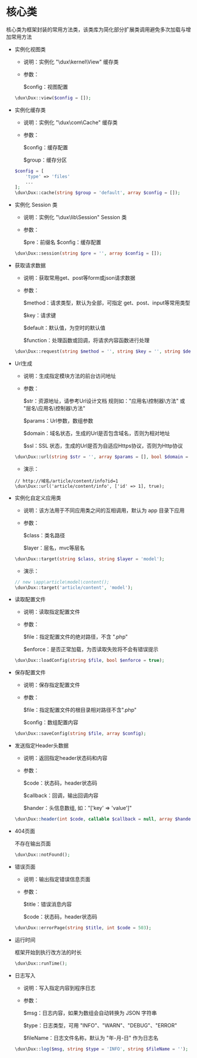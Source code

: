 # 核心类

核心类为框架封装的常用方法类，该类库为简化部分扩展类调用避免多次加载与增加常用方法

- 实例化视图类

  - 说明：实例化 "\dux\kernel\View" 缓存类

  - 参数：

    $config：视图配置

  ```php
  \dux\Dux::view($config = []);
  ```

- 实例化缓存类

  - 说明：实例化 "\dux\com\Cache" 缓存类

  - 参数：

    $config：缓存配置

    $group：缓存分区

  ```php
  $config = [
      'type' => 'files'
      ...
  ];
  \dux\Dux::cache(string $group = 'default', array $config = []);
  ```


- 实例化 Session 类

  - 说明：实例化 "\dux\lib\Session" Session 类

  - 参数：

    $pre：前缀名
    $config：缓存配置

  ```php
  \dux\Dux::session(string $pre = '', array $config = []);
  ```

- 获取请求数据

  - 说明：获取常用get、post等form或json请求数据

  - 参数：

    $method：请求类型，默认为全部，可指定 get、post、input等常用类型

    $key：请求键

    $default：默认值，为空时的默认值

    $function：处理函数或回调，将请求内容函数进行处理

  ```php
  \dux\Dux::request(string $method = '', string $key = '', string $default = '', $function = null);
  ```

- Url生成

  - 说明：生成指定模块方法的前台访问地址

  - 参数：

    $str：资源地址，请参考Url设计文档 规则如："应用名\控制器\方法" 或 "层名\应用名\控制器\方法"

    $params：Url参数，数组参数

    $domain：域名状态，生成的Url是否包含域名，否则为相对地址

    $ssl：SSL 状态，生成的Url是否为自适应Https协议，否则为Http协议

  ```php
  \dux\Dux::url(string $str = '', array $params = [], bool $domain = false, bool $ssl = true);
  ```

  - 演示：

  ```
  // http://域名/article/content/info?id=1
  \dux\Dux::url('article/content/info', ['id' => 1], true);
  ```

  

- 实例化自定义应用类

  - 说明：该方法用于不同应用类之间的互相调用，默认为 app 目录下应用

  - 参数：

    $class：类名路径

    $layer：层名，mvc等层名

  ```php
  \dux\Dux::target(string $class, string $layer = 'model');
  ```

  - 演示：

  ```php
  // new \app\article\model\content();
  \dux\Dux::target('article/content', 'model');
  ```

- 读取配置文件

  - 说明：读取指定配置文件

  - 参数：

    $file：指定配置文件的绝对路径，不含 ".php"

    $enforce：是否正常加载，为否读取失败将不会有错误提示

  ```php
  \dux\Dux::loadConfig(string $file, bool $enforce = true);
  ```

- 保存配置文件

  - 说明：保存指定配置文件

  - 参数：

    $file：指定配置文件的根目录相对路径不含".php"

    $config：数组配置内容

  ```php
  \dux\Dux::saveConfig(string $file, array $config);
  ```


- 发送指定Header头数据

  - 说明：返回指定header状态码和内容

  - 参数：

    $code：状态码，header状态码

    $callback：回调，输出回调内容
    
    $hander：头信息数组, 如："['key' => 'value']"

  ```php
  \dux\Dux::header(int $code, callable $callback = null, array $hander = []);
  ```

- 404页面

  不存在输出页面

  ```php
  \dux\Dux::notFound();
  ```

- 错误页面

  - 说明：输出指定错误信息页面

  - 参数：

    $title：错误消息内容

    $code：状态码，header状态码

  ```php
  \dux\Dux::errorPage(string $title, int $code = 503);
  ```

- 运行时间

  框架开始到执行改方法的时长

  ```php
  \dux\Dux::runTime();
  ```

- 日志写入

  - 说明：写入指定内容到程序日志

  - 参数：

    $msg：日志内容，如果为数组会自动转换为 JSON 字符串

    $type：日志类型，可用 "INFO"、"WARN"、"DEBUG"、"ERROR"

    $fileName：日志文件名称，默认为 "年-月-日" 作为日志名

  ```php
  \dux\Dux::log($msg, string $type = 'INFO', string $fileName = '');
  ```

  

  


